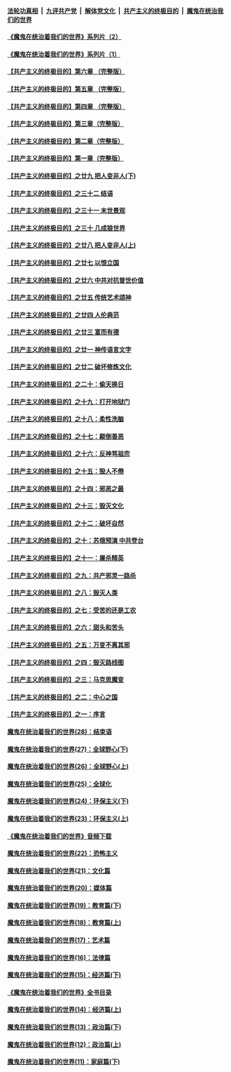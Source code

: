 

####  [法轮功真相](../../../../basic/blob/master/README.md?t=07221703) &nbsp;|&nbsp; [九评共产党](../../../../9ping.md/blob/master/README.md?t=07221703) &nbsp;|&nbsp; [解体党文化](../../../../jtdwh.md/blob/master/README.md?t=07221703)  &nbsp;|&nbsp; [共产主义的终极目的](../../../../gczydzjmd.md/blob/master/README.md?t=07221703) &nbsp;|&nbsp; [魔鬼在统治我们的世界](../../../../mgztzwmdsj.md/blob/master/README.md?t=07221703) 

#### [《魔鬼在统治着我们的世界》系列片（2）](../pages/nsc422/n12269049.md?t=07221703) 

#### [《魔鬼在统治着我们的世界》系列片（1）](../pages/nsc422/n12267575.md?t=07221703) 

#### [【共产主义的终极目的】第六章 （完整版）](../pages/nsc422/n11428913.md?t=07221703) 

#### [【共产主义的终极目的】第五章 （完整版）](../pages/nsc422/n11428912.md?t=07221703) 

#### [【共产主义的终极目的】第四章 （完整版）](../pages/nsc422/n11428907.md?t=07221703) 

#### [【共产主义的终极目的】第三章（完整版）](../pages/nsc422/n11428848.md?t=07221703) 

#### [【共产主义的终极目的】第二章（完整版）](../pages/nsc422/n11428831.md?t=07221703) 

#### [【共产主义的终极目的】第一章（完整版）](../pages/nsc422/n11417651.md?t=07221703) 

#### [【共产主义的终极目的】之廿九 把人变非人(下)](../pages/nsc422/n11344140.md?t=07221703) 

#### [【共产主义的终极目的】之三十二 结语](../pages/nsc422/n11360535.md?t=07221703) 

#### [【共产主义的终极目的】之三十一 末世景观](../pages/nsc422/n11351129.md?t=07221703) 

#### [【共产主义的终极目的】之三十 几成狼世界](../pages/nsc422/n11348280.md?t=07221703) 

#### [【共产主义的终极目的】之廿八 把人变非人(上)](../pages/nsc422/n11340492.md?t=07221703) 

#### [【共产主义的终极目的】之廿七 以恨立国](../pages/nsc422/n11336944.md?t=07221703) 

#### [【共产主义的终极目的】之廿六 中共对抗普世价值](../pages/nsc422/n11324785.md?t=07221703) 

#### [【共产主义的终极目的】之廿五 传统艺术颂神](../pages/nsc422/n11296396.md?t=07221703) 

#### [【共产主义的终极目的】之廿四 人伦典范](../pages/nsc422/n11296397.md?t=07221703) 

#### [【共产主义的终极目的】之廿三 富而有德](../pages/nsc422/n11283598.md?t=07221703) 

#### [【共产主义的终极目的】之廿一 神传语言文字](../pages/nsc422/n11263265.md?t=07221703) 

#### [【共产主义的终极目的】之廿二 破坏修炼文化](../pages/nsc422/n11245728.md?t=07221703) 

#### [【共产主义的终极目的】之二十：偷天换日](../pages/nsc422/n11238846.md?t=07221703) 

#### [【共产主义的终极目的】之十九：打开地狱门](../pages/nsc422/n11206376.md?t=07221703) 

#### [【共产主义的终极目的】之十八：柔性洗脑](../pages/nsc422/n11199994.md?t=07221703) 

#### [【共产主义的终极目的】之十七：颠倒善恶](../pages/nsc422/n11179782.md?t=07221703) 

#### [【共产主义的终极目的】之十六：反神骂祖宗](../pages/nsc422/n11166798.md?t=07221703) 

#### [【共产主义的终极目的】之十五：毁人不倦](../pages/nsc422/n11166792.md?t=07221703) 

#### [【共产主义的终极目的】之十四：邪恶之最](../pages/nsc422/n11150249.md?t=07221703) 

#### [【共产主义的终极目的】之十三：毁灭文化](../pages/nsc422/n11135227.md?t=07221703) 

#### [【共产主义的终极目的】之十二：破坏自然](../pages/nsc422/n11135214.md?t=07221703) 

#### [【共产主义的终极目的】之十：苏俄预演 中共登台](../pages/nsc422/n11118424.md?t=07221703) 

#### [【共产主义的终极目的】之十一：屠杀精英](../pages/nsc422/n11118442.md?t=07221703) 

#### [【共产主义的终极目的】之九：共产邪灵一路杀](../pages/nsc422/n11114139.md?t=07221703) 

#### [【共产主义的终极目的】之八：毁灭人类](../pages/nsc422/n11108503.md?t=07221703) 

#### [【共产主义的终极目的】之七：受苦的还是工农](../pages/nsc422/n11101809.md?t=07221703) 

#### [【共产主义的终极目的】之六：甜头和苦头](../pages/nsc422/n11096971.md?t=07221703) 

#### [【共产主义的终极目的】之五：万变不离其邪](../pages/nsc422/n11091285.md?t=07221703) 

#### [【共产主义的终极目的】之四：毁灭路线图](../pages/nsc422/n11086284.md?t=07221703) 

#### [【共产主义的终极目的】之三：马克思魔变](../pages/nsc422/n11061941.md?t=07221703) 

#### [【共产主义的终极目的】之二：中心之国](../pages/nsc422/n11047728.md?t=07221703) 

#### [【共产主义的终极目的】之一：序言](../pages/nsc422/n11086077.md?t=07221703) 

#### [魔鬼在统治着我们的世界(28)：结束语](../pages/nsc422/n10936246.md?t=07221703) 

#### [魔鬼在统治着我们的世界(27)：全球野心(下)](../pages/nsc422/n10928319.md?t=07221703) 

#### [魔鬼在统治着我们的世界(26)：全球野心(上)](../pages/nsc422/n10900318.md?t=07221703) 

#### [魔鬼在统治着我们的世界(25)：全球化](../pages/nsc422/n10788205.md?t=07221703) 

#### [魔鬼在统治着我们的世界(24)：环保主义(下)](../pages/nsc422/n10695307.md?t=07221703) 

#### [魔鬼在统治着我们的世界(23)：环保主义(上)](../pages/nsc422/n10688613.md?t=07221703) 

#### [《魔鬼在统治着我们的世界》音频下载](../pages/nsc422/n10635553.md?t=07221703) 

#### [魔鬼在统治着我们的世界(22)：恐怖主义](../pages/nsc422/n10614727.md?t=07221703) 

#### [魔鬼在统治着我们的世界(21)：文化篇](../pages/nsc422/n10597706.md?t=07221703) 

#### [魔鬼在统治着我们的世界(20)：媒体篇](../pages/nsc422/n10586579.md?t=07221703) 

#### [魔鬼在统治着我们的世界(19)：教育篇(下)](../pages/nsc422/n10564808.md?t=07221703) 

#### [魔鬼在统治着我们的世界(18)：教育篇(上)](../pages/nsc422/n10526970.md?t=07221703) 

#### [魔鬼在统治着我们的世界(17)：艺术篇](../pages/nsc422/n10499093.md?t=07221703) 

#### [魔鬼在统治着我们的世界(16)：法律篇](../pages/nsc422/n10485969.md?t=07221703) 

#### [魔鬼在统治着我们的世界(15)：经济篇(下)](../pages/nsc422/n10469975.md?t=07221703) 

#### [《魔鬼在统治着我们的世界》全书目录](../pages/nsc422/n10464261.md?t=07221703) 

#### [魔鬼在统治着我们的世界(14)：经济篇(上)](../pages/nsc422/n10457370.md?t=07221703) 

#### [魔鬼在统治着我们的世界(13)：政治篇(下)](../pages/nsc422/n10448270.md?t=07221703) 

#### [魔鬼在统治着我们的世界(12)：政治篇(上)](../pages/nsc422/n10444576.md?t=07221703) 

#### [魔鬼在统治着我们的世界(11)：家庭篇(下)](../pages/nsc422/n10440961.md?t=07221703) 

